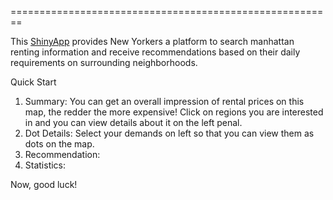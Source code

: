 ========================================================

This <a href="https://pfwang.shinyapps.io/app1/" target="_blank">ShinyApp</a> provides New Yorkers a platform to search manhattan renting information and receive recommendations based on their daily requirements on surrounding neighborhoods. 



Quick Start

1. Summary: You can get an overall impression of rental prices on this map, the redder the more expensive! Click on regions you are interested in and you can view details about it on the left penal.
2. Dot Details: Select your demands on left so that you can view them as dots on the map.
3. Recommendation: 
4. Statistics: 

Now, good luck!